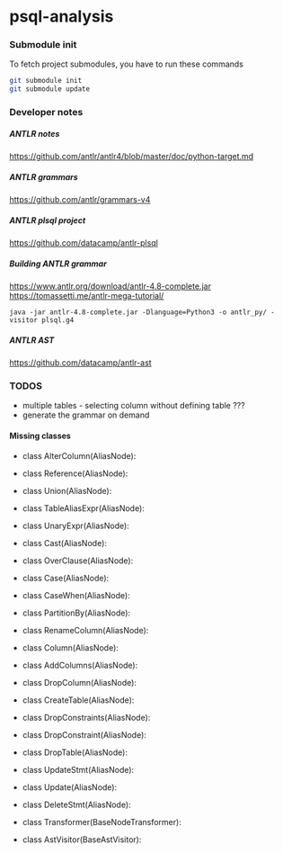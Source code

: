 # psql-analysis

### Submodule init
To fetch project submodules, you have to run these commands
```bash
git submodule init
git submodule update
```

### Developer notes

##### ANTLR notes
https://github.com/antlr/antlr4/blob/master/doc/python-target.md

##### ANTLR grammars
https://github.com/antlr/grammars-v4
 
##### ANTLR plsql project
https://github.com/datacamp/antlr-plsql

##### Building ANTLR grammar
https://www.antlr.org/download/antlr-4.8-complete.jar
https://tomassetti.me/antlr-mega-tutorial/
```
java -jar antlr-4.8-complete.jar -Dlanguage=Python3 -o antlr_py/ -visitor plsql.g4
```

##### ANTLR AST
https://github.com/datacamp/antlr-ast

### TODOS
* multiple tables - selecting column without defining table ???
* generate the grammar on demand

#### Missing classes 
* class AlterColumn(AliasNode):
* class Reference(AliasNode):

* class Union(AliasNode):
* class TableAliasExpr(AliasNode):
* class UnaryExpr(AliasNode):
* class Cast(AliasNode):
* class OverClause(AliasNode):
* class Case(AliasNode):
* class CaseWhen(AliasNode):
* class PartitionBy(AliasNode):
* class RenameColumn(AliasNode):
* class Column(AliasNode):
* class AddColumns(AliasNode):
* class DropColumn(AliasNode):
* class CreateTable(AliasNode):
* class DropConstraints(AliasNode):
* class DropConstraint(AliasNode):
* class DropTable(AliasNode):
* class UpdateStmt(AliasNode):
* class Update(AliasNode):
* class DeleteStmt(AliasNode):
* class Transformer(BaseNodeTransformer):
* class AstVisitor(BaseAstVisitor):
 